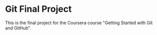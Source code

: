 # Git Final Project
This is the final project for the Coursera course "Getting Started with Git and GitHub".
